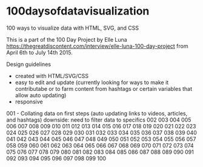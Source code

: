 # 100daysofdatavisualization
100 ways to visualize data with HTML, SVG, and CSS


This is a part of the 100 Day Project by Elle Luna
https://thegreatdiscontent.com/interview/elle-luna-100-day-project
from April 6th to July 14th 2015.


Design guidelines
- created with HTML/SVG/CSS
- easy to edit and update (currently looking for ways to make it contributabe or to farm content from hashtags or certain variables that allow auto updating)
- responsive


001 - Collating data on first steps (auto updating links to videos, articles, and hashtags) downside: need to filter data to specifics
002
003
004
005
006
007
008
009
010
011
012
013
014
015
016
017
018
019
020
021
022
023
024
025
026
027
028
029
030
031
032
033
034
035
036
037
038
039
040
041
042
043
044
045
046
047
048
049
050
051
052
053
054
055
056
057
058
059
060
061
062
063
064
065
066
067
068
069
070
071
072
073
074
075
076
077
078
079
080
081
082
083
084
085
086
087
088
089
090
091
092
093
094
095
096
097
098
099
100
